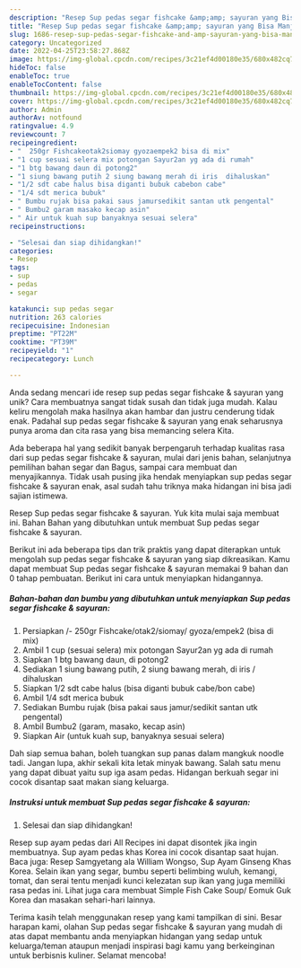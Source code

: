 ```yaml
---
description: "Resep Sup pedas segar fishcake &amp;amp; sayuran yang Bisa Manjain Lidah"
title: "Resep Sup pedas segar fishcake &amp;amp; sayuran yang Bisa Manjain Lidah"
slug: 1686-resep-sup-pedas-segar-fishcake-and-amp-sayuran-yang-bisa-manjain-lidah
category: Uncategorized
date: 2022-04-25T23:58:27.868Z
image: https://img-global.cpcdn.com/recipes/3c21ef4d00180e35/680x482cq70/sup-pedas-segar-fishcake-sayuran-foto-resep-utama.jpg
hideToc: false
enableToc: true
enableTocContent: false
thumbnail: https://img-global.cpcdn.com/recipes/3c21ef4d00180e35/680x482cq70/sup-pedas-segar-fishcake-sayuran-foto-resep-utama.jpg
cover: https://img-global.cpcdn.com/recipes/3c21ef4d00180e35/680x482cq70/sup-pedas-segar-fishcake-sayuran-foto-resep-utama.jpg
author: Admin
authorAv: notfound
ratingvalue: 4.9
reviewcount: 7
recipeingredient:
- "  250gr Fishcakeotak2siomay gyozaempek2 bisa di mix"
- "1 cup sesuai selera mix potongan Sayur2an yg ada di rumah"
- "1 btg bawang daun di potong2"
- "1 siung bawang putih 2 siung bawang merah di iris  dihaluskan"
- "1/2 sdt cabe halus bisa diganti bubuk cabebon cabe"
- "1/4 sdt merica bubuk"
- " Bumbu rujak bisa pakai saus jamursedikit santan utk pengental"
- " Bumbu2 garam masako kecap asin"
- " Air untuk kuah sup banyaknya sesuai selera"
recipeinstructions:

- "Selesai dan siap dihidangkan!"
categories:
- Resep
tags:
- sup
- pedas
- segar

katakunci: sup pedas segar 
nutrition: 263 calories
recipecuisine: Indonesian
preptime: "PT22M"
cooktime: "PT39M"
recipeyield: "1"
recipecategory: Lunch

---
```





Anda sedang mencari ide resep sup pedas segar fishcake &amp; sayuran yang unik? Cara membuatnya sangat tidak susah dan tidak juga mudah. Kalau keliru mengolah maka hasilnya akan hambar dan justru cenderung tidak enak. Padahal sup pedas segar fishcake &amp; sayuran yang enak seharusnya punya aroma dan cita rasa yang bisa memancing selera Kita.





Ada beberapa hal yang sedikit banyak berpengaruh terhadap kualitas rasa dari sup pedas segar fishcake &amp; sayuran, mulai dari jenis bahan, selanjutnya pemilihan bahan segar dan Bagus, sampai cara membuat dan menyajikannya. Tidak usah pusing jika hendak menyiapkan sup pedas segar fishcake &amp; sayuran enak,      asal sudah tahu triknya maka hidangan ini bisa jadi sajian istimewa.














Resep Sup pedas segar fishcake &amp; sayuran. Yuk kita mulai saja membuat ini. Bahan Bahan yang dibutuhkan untuk membuat Sup pedas segar fishcake &amp; sayuran.






Berikut ini ada beberapa tips dan trik praktis yang dapat diterapkan untuk mengolah sup pedas segar fishcake &amp; sayuran yang siap dikreasikan. Kamu dapat membuat Sup pedas segar fishcake &amp; sayuran memakai 9 bahan dan 0 tahap pembuatan. Berikut ini cara untuk menyiapkan hidangannya.

<!--inarticleads1-->

##### Bahan-bahan dan bumbu yang dibutuhkan untuk menyiapkan Sup pedas segar fishcake &amp; sayuran:

1. Persiapkan  /- 250gr Fishcake/otak2/siomay/ gyoza/empek2 (bisa di mix)
1. Ambil 1 cup (sesuai selera) mix potongan Sayur2an yg ada di rumah
1. Siapkan 1 btg bawang daun, di potong2
1. Sediakan 1 siung bawang putih, 2 siung bawang merah, di iris / dihaluskan
1. Siapkan 1/2 sdt cabe halus (bisa diganti bubuk cabe/bon cabe)
1. Ambil 1/4 sdt merica bubuk
1. Sediakan  Bumbu rujak (bisa pakai saus jamur/sedikit santan utk pengental)
1. Ambil  Bumbu2 (garam, masako, kecap asin)
1. Siapkan  Air (untuk kuah sup, banyaknya sesuai selera)


Dah siap semua bahan, boleh tuangkan sup panas dalam mangkuk noodle tadi. Jangan lupa, akhir sekali kita letak minyak bawang. Salah satu menu yang dapat dibuat yaitu sup iga asam pedas. Hidangan berkuah segar ini cocok disantap saat makan siang keluarga. 

<!--inarticleads2-->

##### Instruksi untuk membuat Sup pedas segar fishcake &amp; sayuran:


1. Selesai dan siap dihidangkan!

Resep sup ayam pedas dari All Recipes ini dapat disontek jika ingin membuatnya. Sup ayam pedas khas Korea ini cocok disantap saat hujan. Baca juga: Resep Samgyetang ala William Wongso, Sup Ayam Ginseng Khas Korea. Selain ikan yang segar, bumbu seperti belimbing wuluh, kemangi, tomat, dan serai tentu menjadi kunci kelezatan sup ikan yang juga memiliki rasa pedas ini. Lihat juga cara membuat Simple Fish Cake Soup/ Eomuk Guk Korea dan masakan sehari-hari lainnya. 

Terima kasih telah menggunakan resep yang kami tampilkan di sini. Besar harapan kami, olahan Sup pedas segar fishcake &amp; sayuran yang mudah di atas dapat membantu anda menyiapkan hidangan yang sedap untuk keluarga/teman ataupun menjadi inspirasi bagi kamu yang berkeinginan untuk berbisnis kuliner. Selamat mencoba!
